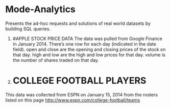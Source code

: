 # Mode-Analytics

Presents the ad-hoc requests and solutions of real world datasets by building SQL queries.

1) #APPLE STOCK PRICE DATA
The data was pulled from Google Finance in January 2014. There’s one row for each day (indicated in the date field). open and close are the opening and closing prices of the stock on that day. high and low are the high and low prices for that day. volume is the number of shares traded on that day.

2) # COLLEGE FOOTBALL PLAYERS
This data was collected from ESPN on January 15, 2014 from the rosters listed on this page http://www.espn.com/college-football/teams
